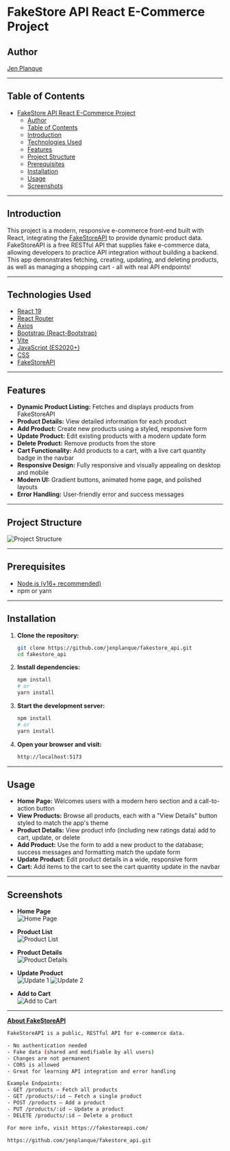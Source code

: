 # FakeStore API React E-Commerce Project

## Author

[Jen Planque](https://github.com/jenplanque)

---

## Table of Contents

- [FakeStore API React E-Commerce Project](#fakestore-api-react-e-commerce-project)
  - [Author](#author)
  - [Table of Contents](#table-of-contents)
  - [Introduction](#introduction)
  - [Technologies Used](#technologies-used)
  - [Features](#features)
  - [Project Structure](#project-structure)
  - [Prerequisites](#prerequisites)
  - [Installation](#installation)
  - [Usage](#usage)
  - [Screenshots](#screenshots)

---

## Introduction

This project is a modern, responsive e-commerce front-end built with React, integrating the [FakeStoreAPI](https://fakestoreapi.com/) to provide dynamic product data. FakeStoreAPI is a free RESTful API that supplies fake e-commerce data, allowing developers to practice API integration without building a backend. This app demonstrates fetching, creating, updating, and deleting products, as well as managing a shopping cart - all with real API endpoints!

---

## Technologies Used

- [React 19](https://react.dev/)
- [React Router](https://reactrouter.com)
- [Axios](https://www.npmjs.com/package/axios)
- [Bootstrap (React-Bootstrap)](https://getbootstrap.com)
- [Vite](https://vitejs.dev/)
- [JavaScript (ES2020+)](https://www.javascript.com)
- [CSS](https://developer.mozilla.org/en-US/docs/Web/CSS/Reference)
- [FakeStoreAPI](fakestoreapi.com)

---

## Features

- **Dynamic Product Listing:** Fetches and displays products from FakeStoreAPI
- **Product Details:** View detailed information for each product
- **Add Product:** Create new products using a styled, responsive form
- **Update Product:** Edit existing products with a modern update form
- **Delete Product:** Remove products from the store
- **Cart Functionality:** Add products to a cart, with a live cart quantity badge in the navbar
- **Responsive Design:** Fully responsive and visually appealing on desktop and mobile
- **Modern UI:** Gradient buttons, animated home page, and polished layouts
- **Error Handling:** User-friendly error and success messages

---

## Project Structure

![Project Structure](./public/project_structure.png)

---

## Prerequisites

- [Node.js (v16+ recommended)](https://nodejs.org/en)
- npm or yarn

---

## Installation

1. **Clone the repository:**
   ```bash
   git clone https://github.com/jenplanque/fakestore_api.git
   cd fakestore_api
   ```

2. **Install dependencies:**

   ```bash
   npm install
   # or
   yarn install

   ```

3. **Start the development server:**
   ```bash
   npm install
   # or
   yarn install

   ```

4. **Open your browser and visit:**
   ```bash
   http://localhost:5173

   ```

---

## Usage

- **Home Page:** Welcomes users with a modern hero section and a call-to-action button
- **View Products:** Browse all products, each with a "View Details" button styled to match the app's theme
- **Product Details:** View product info (including new ratings data) add to cart, update, or delete
- **Add Product:** Use the form to add a new product to the database; success messages and formatting match the update form
- **Update Product:** Edit product details in a wide, responsive form
- **Cart:** Add items to the cart to see the cart quantity update in the navbar

---

## Screenshots

- **Home Page**  
  ![Home Page](./public/Homepage.png)
  
- **Product List**  
  ![Product List](./public/Product-List.png)

- **Product Details**  
  ![Product Details](./public/Product-Details.png)

- **Update Product**  
  ![Update 1](./public/Update-Product-1.png)
  ![Update 2](./public/Update-Product-2.png)

- **Add to Cart**  
  ![Add to Cart](./public/NavBar.png)

---

[**About FakeStoreAPI**](https://fakestoreapi.com/)
```bash
FakeStoreAPI is a public, RESTful API for e-commerce data.

- No authentication needed
- Fake data (shared and modifiable by all users)
- Changes are not permanent
- CORS is allowed
- Great for learning API integration and error handling

Example Endpoints:
- GET /products — Fetch all products
- GET /products/:id — Fetch a single product
- POST /products — Add a product
- PUT /products/:id — Update a product
- DELETE /products/:id — Delete a product

For more info, visit https://fakestoreapi.com/

https://github.com/jenplanque/fakestore_api.git

